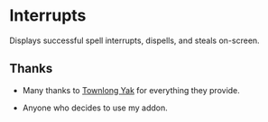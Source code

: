 # Interrupts
Displays successful spell interrupts, dispells, and steals on-screen.

## Thanks
* Many thanks to [Townlong Yak][1] for everything they provide.
* Anyone who decides to use my addon.

  [1]: https://townlong-yak.com
